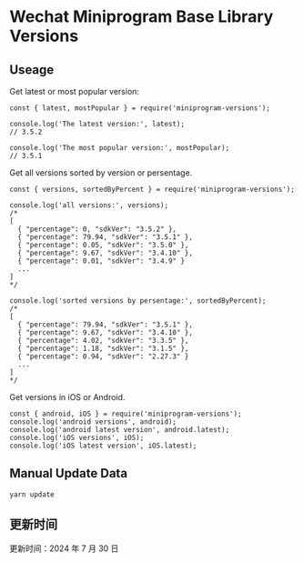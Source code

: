 
# Wechat Miniprogram Base Library Versions

## Useage

Get latest or most popular version:

```;
const { latest, mostPopular } = require('miniprogram-versions');

console.log('The latest version:', latest);
// 3.5.2

console.log('The most popular version:', mostPopular);
// 3.5.1

```

Get all versions sorted by version or persentage.

```
const { versions, sortedByPercent } = require('miniprogram-versions');

console.log('all versions:', versions);
/*
[
  { "percentage": 0, "sdkVer": "3.5.2" },
  { "percentage": 79.94, "sdkVer": "3.5.1" },
  { "percentage": 0.05, "sdkVer": "3.5.0" },
  { "percentage": 9.67, "sdkVer": "3.4.10" },
  { "percentage": 0.01, "sdkVer": "3.4.9" }
  ...
]
*/

console.log('sorted versions by persentage:', sortedByPercent);
/*
[
  { "percentage": 79.94, "sdkVer": "3.5.1" },
  { "percentage": 9.67, "sdkVer": "3.4.10" },
  { "percentage": 4.02, "sdkVer": "3.3.5" },
  { "percentage": 1.18, "sdkVer": "3.1.5" },
  { "percentage": 0.94, "sdkVer": "2.27.3" }
  ...
]
*/
```

Get versions in iOS or Android.

```
const { android, iOS } = require('miniprogram-versions');
console.log('android versions', android);
console.log('android latest version', android.latest);
console.log('iOS versions', iOS);
console.log('iOS latest version', iOS.latest);
```

## Manual Update Data

```
yarn update
```

## 更新时间

更新时间：2024 年 7 月 30 日
